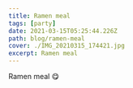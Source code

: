 ```yaml
---
title: Ramen meal
tags: [party]
date: 2021-03-15T05:25:44.226Z
path: blog/ramen-meal
cover: ./IMG_20210315_174421.jpg
excerpt: Ramen meal
---
```


Ramen meal 😋